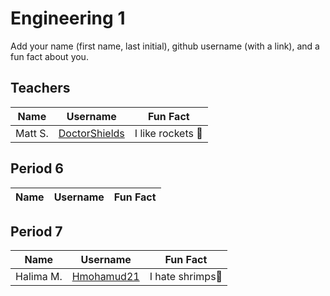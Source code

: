 # Engineering 1

Add your name (first name, last initial), github username (with a link), and a fun fact about you.

## Teachers
Name | Username | Fun Fact
--- | --- | ---
Matt S. | [DoctorShields](https://github.com/DoctorShields) | I like rockets :rocket:

## Period 6
Name | Username | Fun Fact
--- | --- | ---


## Period 7
Name | Username | Fun Fact
--- | --- | ---
Halima M. | [Hmohamud21](https://github.com/hmohamud21) | I hate shrimps:shrimp:
